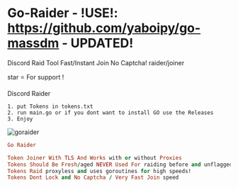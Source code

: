 # Go-Raider  - !USE!: https://github.com/yaboipy/go-massdm  - UPDATED!
Discord Raid Tool Fast/Instant Join No Captcha!  raider/joiner

star ⭐ For support !

Discord Raider

```
1. put Tokens in tokens.txt
2. run main.go or if you dont want to install GO use the Releases
3. Enjoy

```

![goraider](https://user-images.githubusercontent.com/110062350/198759442-50b506ee-3eff-4a67-9d4e-0a74027ac588.gif)


```ruby
Go Raider

Token Joiner With TLS And Works with or without Proxies
Tokens Should Be Fresh/aged NEVER Used For raiding before and unflagged
Tokens Raid proxyless and uses goroutines for high speeds! 
Tokens Dont Lock and No Captcha / Very Fast Join speed

```
